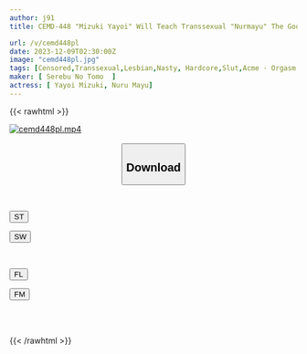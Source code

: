 ```yaml
---
author: j91
title: CEMD-448 "Mizuki Yayoi" Will Teach Transsexual "Nurmayu" The Good Things About Girls!

url: /v/cemd448pl
date: 2023-12-09T02:30:00Z
image: "cemd448pl.jpg"
tags: [Censored,Transsexual,Lesbian,Nasty, Hardcore,Slut,Acme · Orgasm	 ]
maker: [ Serebu No Tomo  ]
actress: [ Yayoi Mizuki, Nuru Mayu]
---
```



{{< rawhtml >}}

<div class="video" data-videoid="6mOK77qlwQf9yBO">
    <a href="javascript:;">
        <img src="/v/cemd448pl/cemd448pl.jpg" width="WIDTH" height="HEIGHT" alt="cemd448pl.mp4" loading="lazy">
    </a>
</div>

<script type="text/javascript" src="https://j91.asia/asset/on-demand-st.js"></script>

<br>
  <link rel="stylesheet" href="https://j91.asia/asset/bs5.css">
  
  <center>
  <button class="btn btn-primary" type="button" data-bs-toggle="collapse" data-bs-target=".multi-collapse" aria-expanded="false" aria-controls="multiCollapseExample1 multiCollapseExample2"><h2>Download</h2></button></center>
</p>
<div class="row">
  <div class="col">
    <div class="collapse multi-collapse" id="multiCollapseExample1">
      <div class="card card-body">
	      	      <br>
<div class="buttons">  
<p><a href="https://streamtape.to/v/6mOK77qlwQf9yBO" target="_blank"><button class="btn-hover color-3"><i class="fa fa-download"></i> ST</button></a></p>
<p><a href="https://flaswish.com/hb6byic8uw2w" target="_blank"><button class="btn-hover color-2"><i class="fa fa-download"></i> SW</button></a></p></div>
    </div>
  </div>
</div>
  <div class="col">
    <div class="collapse multi-collapse" id="multiCollapseExample2">
      <div class="card card-body">
	      <br>
<div class="buttons">
<p><a href="javascript:;" target="_blank"><button class="btn-hover color-9"><i class="fa fa-download"></i> FL</button></a></p>
<p><a href="javascript:;" target="_blank"><button class="btn-hover color-8"><i class="fa fa-download"></i> FM</button></a></p></div>
<br><br>
      </div>
    </div>
  </div>
</div>

{{< /rawhtml >}}